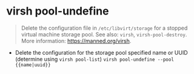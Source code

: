 # virsh pool-undefine
> Delete the configuration file in `/etc/libvirt/storage` for a stopped virtual machine storage pool.
> See also: `virsh`, `virsh-pool-destroy`.
> More information: <https://manned.org/virsh>.

- Delete the configuration for the storage pool specified name or UUID (determine using `virsh pool-list`)
`virsh pool-undefine --pool {{name|uuid}}`
